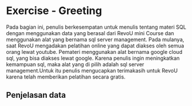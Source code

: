 # Exercise - Greeting
<p style="text-align=center">Pada bagian ini, penulis berkesempatan untuk menulis tentang materi SQL dengan menggunakan data yang berasal dari RevoU mini Course dan menggunakan alat yang bernama sql server management. Pada mulanya, saat RevoU mengadakan pelatihan online yang dapat diakses oleh semua orang lewat youtube. Pemateri menggunakan alat bernama google cloud sql, yang bisa diakses lewat google. Karena penulis ingin meningkatkan kemampuan sql, maka alat yang di pilih adalah sql server management.Untuk itu penulis mengucapkan terimakasih untuk RevoU karena telah memberikan pelatihan secara gratis.</p>

## Penjelasan data
